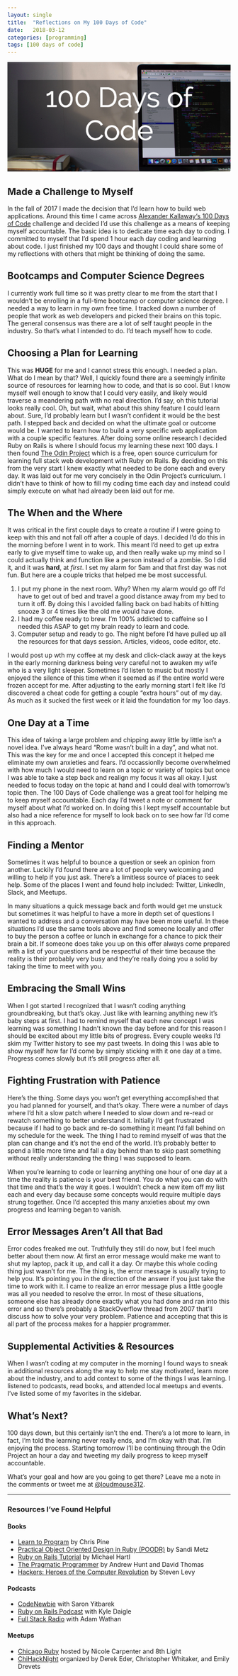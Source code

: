 ```yaml
---
layout: single
title:  "Reflections on My 100 Days of Code"
date:   2018-03-12
categories: [programming]
tags: [100 days of code]
---
```


![alt text][100 days of code]

## Made a Challenge to Myself

In the fall of 2017 I made the decision that I’d learn how to build web applications. Around this time I came across [Alexander Kallaway‘s 100 Days of Code][100 Days of Code - Official Website] challenge and decided I’d use this challenge as a means of keeping myself accountable. The basic idea is to dedicate time each day to coding. I committed to myself that I’d spend 1 hour each day coding and learning about code. I just finished my 100 days and thought I could share some of my reflections with others that might be thinking of doing the same.

## Bootcamps and Computer Science Degrees

I currently work full time so it was pretty clear to me from the start that I wouldn’t be enrolling in a full-time bootcamp or computer science degree. I needed a way to learn in my own free time. I tracked down a number of people that work as web developers and picked their brains on this topic. The general consensus was there are a lot of self taught people in the industry. So that’s what I intended to do. I’d teach myself how to code.

## Choosing a Plan for Learning

This was **HUGE** for me and I cannot stress this enough. I needed a plan. What do I mean by that? Well, I quickly found there are a seemingly infinite source of resources for learning how to code, and that is so cool. But I know myself well enough to know that I could very easily, and likely would traverse a meandering path with no real direction. I’d say, oh this tutorial looks really cool. Oh, but wait, what about this shiny feature I could learn about. Sure, I’d probably learn but I wasn’t confident it would be the best path. I stepped back and decided on what the ultimate goal or outcome would be. I wanted to learn how to build a very specific web application with a couple specific features. After doing some online research I decided Ruby on Rails is where I should focus my learning these next 100 days. I then found [The Odin Project][The Odin Project] which is a free, open source curriculum for learning full stack web development with Ruby on Rails. By deciding on this from the very start I knew exactly what needed to be done each and every day. It was laid out for me very concisely in the Odin Project’s curriculum. I didn’t have to think of how to fill my coding time each day and instead could simply execute on what had already been laid out for me.

## The When and the Where

It was critical in the first couple days to create a routine if I were going to keep with this and not fall off after a couple of days. I decided I’d do this in the morning before I went in to work. This meant I’d need to get up extra early to give myself time to wake up, and then really wake up my mind so I could actually think and function like a person instead of a zombie. So I did it, and it was **hard**, at *first*. I set my alarm for 5am and that first day was not fun. But here are a couple tricks that helped me be most successful.

1. I put my phone in the next room. Why? When my alarm would go off I’d have to get out of bed and travel a good distance away from my bed to turn it off. By doing this I avoided falling back on bad habits of hitting snooze 3 or 4 times like the old me would have done.
2. I had my coffee ready to brew. I’m 100% addicted to caffeine so I needed this ASAP to get my brain ready to learn and code.
3. Computer setup and ready to go. The night before I’d have pulled up all the resources for that days session. Articles, videos, code editor, etc.

I would post up wth my coffee at my desk and click-clack away at the keys in the early morning darkness being very careful not to awaken my wife who is a very light sleeper. Sometimes I’d listen to music but mostly I enjoyed the silence of this time when it seemed as if the entire world were frozen accept for me. After adjusting to the early morning start I felt like I’d discovered a cheat code for getting a couple “extra hours” out of my day. As much as it sucked the first week or it laid the foundation for my 1oo days.

## One Day at a Time

This idea of taking a large problem and chipping away little by little isn’t a novel idea. I’ve always heard “Rome wasn’t built in a day”, and what not. This was the key for me and once I accepted this concept it helped me eliminate my own anxieties and fears. I’d occassionlly become overwhelmed with how much I would need to learn on a topic or variety of topics but once I was able to take a step back and realign my focus it was all okay. I just needed to focus today on the topic at hand and I could deal with tomorrow’s topic then. The 100 Days of Code challenge was a great tool for helping me to keep myself accountable. Each day I’d tweet a note or comment for myself about what I’d worked on. In doing this I kept myself accountable but also had a nice reference for myself to look back on to see how far I’d come in this approach.

## Finding a Mentor

Sometimes it was helpful to bounce a question or seek an opinion from another. Luckily I’d found there are a lot of people very welcoming and willing to help if you just ask. There’s a limitless source of places to seek help. Some of the places I went and found help included: Twitter, LinkedIn, Slack, and Meetups.

In many situations a quick message back and forth would get me unstuck but sometimes it was helpful to have a more in depth set of questions I wanted to address and a conversation may have been more useful. In these situations I’d use the same tools above and find someone locally and offer to buy the person a coffee or lunch in exchange for a chance to pick their brain a bit. If someone does take you up on this offer always come prepared with a list of your questions and be respectful of their time because the reality is their probably very busy and they’re really doing you a solid by taking the time to meet with you.

## Embracing the Small Wins

When I got started I recognized that I wasn’t coding anything groundbreaking, but that’s okay. Just like with learning anything new it’s baby steps at first. I had to remind myself that each new concept I was learning was something I hadn’t known the day before and for this reason I should be excited about my little bits of progress. Every couple weeks I’d skim my Twitter history to see my past tweets. In doing this I was able to show myself how far I’d come by simply sticking with it one day at a time. Progress comes slowly but it’s still progress after all.

## Fighting Frustration with Patience

Here’s the thing. Some days you won’t get everything accomplished that you had planned for yourself, and that’s okay. There were a number of days where I’d hit a slow patch where I needed to slow down and re-read or rewatch something to better understand it. Initially I’d get frustrated because if I had to go back and re-do something it meant I’d fall behind on my schedule for the week. The thing I had to remind myself of was that the plan can change and it’s not the end of the world. It’s probably better to spend a little more time and fall a day behind than to skip past something without really understanding the thing I was supposed to learn.

When you’re learning to code or learning anything one hour of one day at a time the reality is patience is your best friend. You do what you can do with that time and that’s the way it goes. I wouldn’t check a new item off my list each and every day because some concepts would require multiple days strung together. Once I’d accepted this many anxieties about my own progress and learning began to vanish.

## Error Messages Aren’t All that Bad

Error codes freaked me out. Truthfully they still do now, but I feel much better about them now. At first an error message would make me want to shut my laptop, pack it up, and call it a day. Or maybe this whole coding thing just wasn’t for me. The thing is, the error message is usually trying to help you. It’s pointing you in the direction of the answer if you just take the time to work with it. I came to realize an error message plus a little google was all you needed to resolve the error. In most of these situations, someone else has already done exactly what you had done and ran into this error and so there’s probably a StackOverflow thread from 2007 that’ll discuss how to solve your very problem. Patience and accepting that this is all part of the process makes for a happier programmer.

## Supplemental Activities & Resources

When I wasn’t coding at my computer in the morning I found ways to sneak in additional resources along the way to help me stay motivated, learn more about the industry, and to add context to some of the things I was learning. I listened to podcasts, read books, and attended local meetups and events. I’ve listed some of my favorites in the sidebar.

## What’s Next?

100 days down, but this certainly isn’t the end. There’s a lot more to learn, in fact, I’m told the learning never really ends, and I’m okay with that. I’m enjoying the process. Starting tomorrow I’ll be continuing through the Odin Project an hour a day and tweeting my daily progress to keep myself accountable.

What’s your goal and how are you going to get there? Leave me a note in the comments or tweet me at [@loudmouse312][@loudmouse312].

---

### Resources I’ve Found Helpful

#### Books

- [Learn to Program][Learn to Program] by Chris Pine
- [Practical Object Oriented Design in Ruby (POODR)][Practical Object Oriented Design in Ruby] by Sandi Metz
- [Ruby on Rails Tutorial][Ruby on Rails Tutorial] by Michael Hartl
- [The Pragmatic Programmer][The Pragmatic Programmer] by Andrew Hunt and David Thomas
- [Hackers: Heroes of the Computer Revolution][Hackers: Heroes of the Computer Revolution] by Steven Levy

#### Podcasts

- [CodeNewbie][CodeNewbie] with Saron Yitbarek
- [Ruby on Rails Podcast][Ruby on Rails Podcast] with Kyle Daigle
- [Full Stack Radio][Full Stack Radio] with Adam Wathan

#### Meetups

- [Chicago Ruby][Chicago Ruby] hosted by Nicole Carpenter and 8th Light
- [ChiHackNight][ChiHackNight] organized by Derek Eder, Christopher Whitaker, and Emily Drevets



[100 days of code]: /images/100_days_of_code.jpg "100 Days of Code"
[100 Days of Code - Official Website]: https://www.100daysofcode.com/
[The Odin Project]: https://www.theodinproject.com/
[@loudmouse312]: https://twitter.com/loudmouse312
[Learn to Program]: https://pine.fm/LearnToProgram/
[Practical Object Oriented Design in Ruby]: https://www.poodr.com/
[Ruby on Rails Tutorial]: https://www.railstutorial.org/book
[The Pragmatic Programmer]: https://www.amazon.com/Pragmatic-Programmer-Journeyman-Master-ebook/dp/B003GCTQAE
[Hackers: Heroes of the Computer Revolution]: https://www.amazon.com/Hackers-Computer-Revolution-Steven-Levy/dp/1449388396
[CodeNewbie]: https://www.codenewbie.org/podcast
[Ruby on Rails Podcast]: http://5by5.tv/rubyonrails
[Full Stack Radio]: http://www.fullstackradio.com/
[Chicago Ruby]: https://www.meetup.com/ChicagoRuby/
[ChiHackNight]: https://chihacknight.org/
